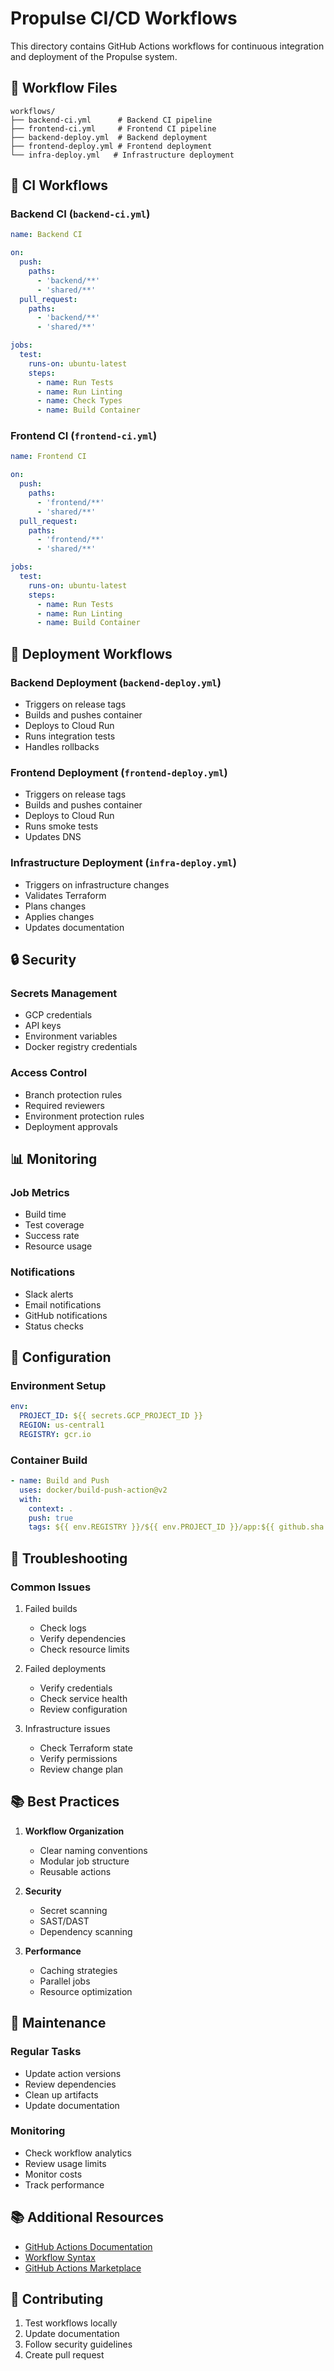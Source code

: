 # Propulse CI/CD Workflows

This directory contains GitHub Actions workflows for continuous integration and deployment of the Propulse system.

## 📁 Workflow Files

```
workflows/
├── backend-ci.yml      # Backend CI pipeline
├── frontend-ci.yml     # Frontend CI pipeline
├── backend-deploy.yml  # Backend deployment
├── frontend-deploy.yml # Frontend deployment
└── infra-deploy.yml   # Infrastructure deployment
```

## 🔄 CI Workflows

### Backend CI (`backend-ci.yml`)
```yaml
name: Backend CI

on:
  push:
    paths:
      - 'backend/**'
      - 'shared/**'
  pull_request:
    paths:
      - 'backend/**'
      - 'shared/**'

jobs:
  test:
    runs-on: ubuntu-latest
    steps:
      - name: Run Tests
      - name: Run Linting
      - name: Check Types
      - name: Build Container
```

### Frontend CI (`frontend-ci.yml`)
```yaml
name: Frontend CI

on:
  push:
    paths:
      - 'frontend/**'
      - 'shared/**'
  pull_request:
    paths:
      - 'frontend/**'
      - 'shared/**'

jobs:
  test:
    runs-on: ubuntu-latest
    steps:
      - name: Run Tests
      - name: Run Linting
      - name: Build Container
```

## 🚀 Deployment Workflows

### Backend Deployment (`backend-deploy.yml`)
- Triggers on release tags
- Builds and pushes container
- Deploys to Cloud Run
- Runs integration tests
- Handles rollbacks

### Frontend Deployment (`frontend-deploy.yml`)
- Triggers on release tags
- Builds and pushes container
- Deploys to Cloud Run
- Runs smoke tests
- Updates DNS

### Infrastructure Deployment (`infra-deploy.yml`)
- Triggers on infrastructure changes
- Validates Terraform
- Plans changes
- Applies changes
- Updates documentation

## 🔒 Security

### Secrets Management
- GCP credentials
- API keys
- Environment variables
- Docker registry credentials

### Access Control
- Branch protection rules
- Required reviewers
- Environment protection rules
- Deployment approvals

## 📊 Monitoring

### Job Metrics
- Build time
- Test coverage
- Success rate
- Resource usage

### Notifications
- Slack alerts
- Email notifications
- GitHub notifications
- Status checks

## 🔧 Configuration

### Environment Setup
```yaml
env:
  PROJECT_ID: ${{ secrets.GCP_PROJECT_ID }}
  REGION: us-central1
  REGISTRY: gcr.io
```

### Container Build
```yaml
- name: Build and Push
  uses: docker/build-push-action@v2
  with:
    context: .
    push: true
    tags: ${{ env.REGISTRY }}/${{ env.PROJECT_ID }}/app:${{ github.sha }}
```

## 🐛 Troubleshooting

### Common Issues
1. Failed builds
   - Check logs
   - Verify dependencies
   - Check resource limits

2. Failed deployments
   - Verify credentials
   - Check service health
   - Review configuration

3. Infrastructure issues
   - Check Terraform state
   - Verify permissions
   - Review change plan

## 📚 Best Practices

1. **Workflow Organization**
   - Clear naming conventions
   - Modular job structure
   - Reusable actions

2. **Security**
   - Secret scanning
   - SAST/DAST
   - Dependency scanning

3. **Performance**
   - Caching strategies
   - Parallel jobs
   - Resource optimization

## 🔄 Maintenance

### Regular Tasks
- Update action versions
- Review dependencies
- Clean up artifacts
- Update documentation

### Monitoring
- Check workflow analytics
- Review usage limits
- Monitor costs
- Track performance

## 📚 Additional Resources

- [GitHub Actions Documentation](https://docs.github.com/en/actions)
- [Workflow Syntax](https://docs.github.com/en/actions/reference/workflow-syntax-for-github-actions)
- [GitHub Actions Marketplace](https://github.com/marketplace?type=actions)

## 🤝 Contributing

1. Test workflows locally
2. Update documentation
3. Follow security guidelines
4. Create pull request 
